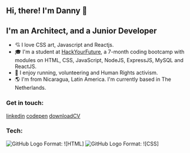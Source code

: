 ## Hi, there! I'm Danny 👋 

## I'm an Architect, and a Junior Developer

* 💘  I love CSS art, Javascript and Reactjs. 
* 🎓  I'm a student at [HackYourFuture], a 7-month coding bootcamp with modules on HTML, CSS, JavaScript, NodeJS, ExpressJS, MySQL and ReactJS.
* 🙌  I enjoy running, volunteering and Human Rights activism.
* 🌎  I'm from Nicaragua, Latin America. I'm currently based in The Netherlands.

### Get in touch: 
[linkedin] [codepen] [downloadCV]

### Tech: 
![GitHub Logo](/Users/hackyourfuture/Documents/LOGOS/html5-brands.sgv)
Format: ![HTML]
![GitHub Logo](/Users/hackyourfuture/Documents/LOGOS/css3-alt-brands.sgv)
Format: ![CSS]



[HackYourFuture]:https://www.hackyourfuture.net/
[linkedin]: https://www.linkedin.com/in/danny-osorio-177b51121/
[codepen]: https://codepen.io/danny-osorio
[downloadCV]: https://bit.ly/3fhxAxU